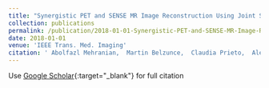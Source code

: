 ```yaml
---
title: "Synergistic PET and SENSE MR Image Reconstruction Using Joint Sparsity Regularization"
collection: publications
permalink: /publication/2018-01-01-Synergistic-PET-and-SENSE-MR-Image-Reconstruction-Using-Joint-Sparsity-Regularization
date: 2018-01-01
venue: 'IEEE Trans. Med. Imaging'
citation: ' Abolfazl Mehranian,  Martin Belzunce,  Claudia Prieto,  Alexander Hammers,  Andrew Reader, &quot;Synergistic PET and SENSE MR Image Reconstruction Using Joint Sparsity Regularization.&quot; IEEE Trans. Med. Imaging, 2018.'
---
```

Use [Google Scholar](https://scholar.google.com/scholar?q=Synergistic+PET+and+SENSE+MR+Image+Reconstruction+Using+Joint+Sparsity+Regularization){:target="_blank"} for full citation